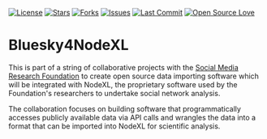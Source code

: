 [![License](https://img.shields.io/github/license/Ifeanyi55/Bluesky4NodeXL)](./LICENSE)
[![Stars](https://img.shields.io/github/stars/Ifeanyi55/Bluesky4NodeXL?style=social)](https://github.com/Ifeanyi55/Bluesky4NodeXL/stargazers)
[![Forks](https://img.shields.io/github/forks/Ifeanyi55/Bluesky4NodeXL?style=social)](https://github.com/Ifeanyi55/Bluesky4NodeXL/network/members)
[![Issues](https://img.shields.io/github/issues/Ifeanyi55/Bluesky4NodeXL)](https://github.com/Ifeanyi55/Bluesky4NodeXL/issues)
[![Last Commit](https://img.shields.io/github/last-commit/Ifeanyi55/Bluesky4NodeXL)](https://github.com/Ifeanyi55/Bluesky4NodeXL/commits/main)
[![Open Source Love](https://badges.frapsoft.com/os/v1/open-source.svg?v=103)](https://github.com/Ifeanyi55/Bluesky4NodeXL)


# **Bluesky4NodeXL**

This is part of a string of collaborative projects with the [Social Media Research Foundation](https://www.smrfoundation.org/) to create open source data importing software which will be integrated with NodeXL,
the proprietary software used by the Foundation's researchers to undertake social network analysis.

The collaboration focuses on building software that programmatically accesses publicly available data via API calls and wrangles the data into a format that can be imported into NodeXL for scientific analysis.
